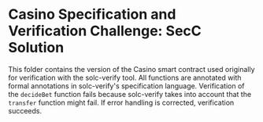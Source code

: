 # Casino Specification and Verification Challenge: SecC Solution

This folder contains the version of the Casino smart contract used originally for verification with
the solc-verify tool. All functions are annotated with formal annotations in solc-verify's
specification language. Verification of the `decideBet` function fails because solc-verify takes
into account that the `transfer` function might fail. If error handling is corrected, verification
succeeds.
